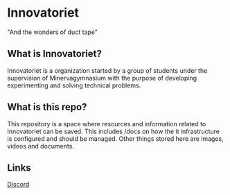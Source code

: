 # Innovatoriet
"And the wonders of duct tape"

## What is Innovatoriet?
Innovatoriet is a organization started by a group of students under the supervision of Minervagymnasium with the purpose of developing experimenting and solving technical problems.

## What is this repo?
This repository is a space where resources and information related to Innovatoriet can be saved. This includes /docs on how the it infrastructure is configured and should be managed. Other things stored here are images, videos and documents.

## Links
[Discord](https://discord.gg/ANzxS9Jk9Z)
